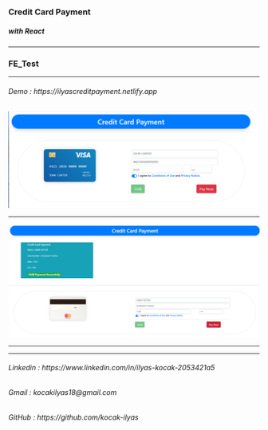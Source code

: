 <h3>Credit Card Payment</h3>
<h5>with React</h5>
<hr/>
<h3>FE_Test</h3>
<hr/>
<h6>Demo                : https://ilyascreditpayment.netlify.app </h6>
<img src="./src/image/visaCard.png" alt="website_image"/>
<hr/>
<img src="./src/image/paymentSuccesfuly.png" alt="website_image2"/>
<hr/>
<hr/>
<h6>Linkedin            : https://www.linkedin.com/in/ilyas-kocak-2053421a5</h6>
<h6>Gmail               : kocakilyas18@gmail.com </h6>
<h6>GitHub              : https://github.com/kocak-ilyas</h6>
